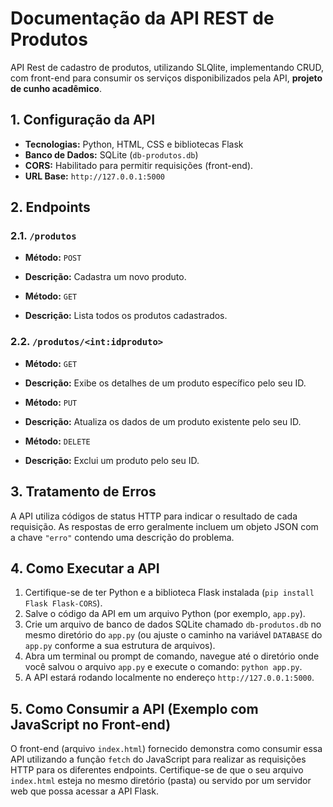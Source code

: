 # Documentação da API REST de Produtos

API Rest de cadastro de produtos, utilizando SLQlite, implementando CRUD, com front-end para consumir os serviços disponibilizados pela API, **projeto de cunho acadêmico**. 

## 1. Configuração da API

* **Tecnologias:** Python, HTML, CSS e bibliotecas Flask
* **Banco de Dados:** SQLite (`db-produtos.db`)
* **CORS:** Habilitado para permitir requisições (front-end).
* **URL Base:** `http://127.0.0.1:5000`

## 2. Endpoints

### 2.1. `/produtos`

* **Método:** `POST`
* **Descrição:** Cadastra um novo produto.

* **Método:** `GET`
* **Descrição:** Lista todos os produtos cadastrados.

### 2.2. `/produtos/<int:idproduto>`

* **Método:** `GET`
* **Descrição:** Exibe os detalhes de um produto específico pelo seu ID.

* **Método:** `PUT`
* **Descrição:** Atualiza os dados de um produto existente pelo seu ID.

* **Método:** `DELETE`
* **Descrição:** Exclui um produto pelo seu ID.

## 3. Tratamento de Erros

A API utiliza códigos de status HTTP para indicar o resultado de cada requisição. As respostas de erro geralmente incluem um objeto JSON com a chave `"erro"` contendo uma descrição do problema.

## 4. Como Executar a API

1.  Certifique-se de ter Python e a biblioteca Flask instalada (`pip install Flask Flask-CORS`).
2.  Salve o código da API em um arquivo Python (por exemplo, `app.py`).
3.  Crie um arquivo de banco de dados SQLite chamado `db-produtos.db` no mesmo diretório do `app.py` (ou ajuste o caminho na variável `DATABASE` do `app.py` conforme a sua estrutura de arquivos).
4.  Abra um terminal ou prompt de comando, navegue até o diretório onde você salvou o arquivo `app.py` e execute o comando: `python app.py`.
5.  A API estará rodando localmente no endereço `http://127.0.0.1:5000`.

## 5. Como Consumir a API (Exemplo com JavaScript no Front-end)

O front-end (arquivo `index.html`) fornecido demonstra como consumir essa API utilizando a função `fetch` do JavaScript para realizar as requisições HTTP para os diferentes endpoints. Certifique-se de que o seu arquivo `index.html` esteja no mesmo diretório (pasta) ou servido por um servidor web que possa acessar a API Flask.
